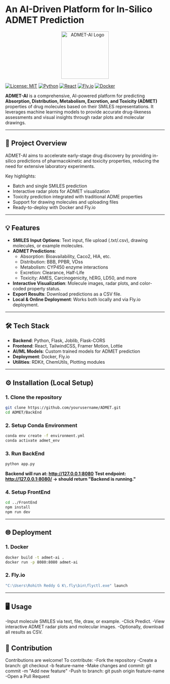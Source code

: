 # An AI-Driven Platform for In-Silico ADMET Prediction

<p align="center">
  <img src="./FrontEnd/src/assets/logo.png" alt="ADMET-AI Logo" width="150"/>
</p>

[![License: MIT](https://img.shields.io/badge/License-MIT-yellow.svg)](LICENSE)
[![Python](https://img.shields.io/badge/Python-3.12-blue.svg)](https://www.python.org/)
[![React](https://img.shields.io/badge/React-18.2.0-blue.svg)](https://reactjs.org/)
[![Fly.io](https://img.shields.io/badge/Deployment-Fly.io-purple.svg)](https://fly.io/)
[![Docker](https://img.shields.io/badge/Docker-Container-blue.svg)](https://www.docker.com/)

**ADMET-AI** is a comprehensive, AI-powered platform for predicting **Absorption, Distribution, Metabolism, Excretion, and Toxicity (ADMET)** properties of drug molecules based on their SMILES representations. It leverages machine learning models to provide accurate drug-likeness assessments and visual insights through radar plots and molecular drawings.

---

## 🚀 Project Overview

ADMET-AI aims to accelerate early-stage drug discovery by providing in-silico predictions of pharmacokinetic and toxicity properties, reducing the need for extensive laboratory experiments.  

Key highlights:

- Batch and single SMILES prediction
- Interactive radar plots for ADMET visualization
- Toxicity prediction integrated with traditional ADME properties
- Support for drawing molecules and uploading files
- Ready-to-deploy with Docker and Fly.io

---

## 💡 Features

- **SMILES Input Options**: Text input, file upload (.txt/.csv), drawing molecules, or example molecules.
- **ADMET Predictions**:
  - Absorption: Bioavailability, Caco2, HIA, etc.
  - Distribution: BBB, PPBR, VDss
  - Metabolism: CYP450 enzyme interactions
  - Excretion: Clearance, Half-Life
  - Toxicity: AMES, Carcinogenicity, hERG, LD50, and more
- **Interactive Visualization**: Molecule images, radar plots, and color-coded property status.
- **Export Results**: Download predictions as a CSV file.
- **Local & Online Deployment**: Works both locally and via Fly.io deployment.

---

## 🛠 Tech Stack

- **Backend**: Python, Flask, Joblib, Flask-CORS
- **Frontend**: React, TailwindCSS, Framer Motion, Lottie
- **AI/ML Models**: Custom trained models for ADMET prediction
- **Deployment**: Docker, Fly.io
- **Utilities**: RDKit, ChemUtils, Plotting modules

---

## ⚙️ Installation (Local Setup)

### **1. Clone the repository**
```bash
git clone https://github.com/yourusername/ADMET.git
cd ADMET/BackEnd
```

### **2. Setup Conda Environment**
```bash
conda env create -f environment.yml
conda activate admet_env
```

### **3. Run BackEnd**
```bash
python app.py
```
**Backend will run at: http://127.0.0.1:8080**
**Test endpoint: http://127.0.0.1:8080/ → should return "Backend is running."**

### **4. Setup FrontEnd**
```bash
cd ../FrontEnd
npm install
npm run dev
```

---

## 🌐 Deployment

### **1. Docker**
```bash
docker build -t admet-ai .
docker run -p 8080:8080 admet-ai
```

### **2. Fly.io**
```bash
"C:\Users\Rohith Reddy G K\.fly\bin\flyctl.exe" launch
```

---

## 🖥 Usage

-Input molecule SMILES via text, file, draw, or example.
-Click Predict.
-View interactive ADMET radar plots and molecular images.
-Optionally, download all results as CSV.

## 🧪 Contribution

Contributions are welcome! To contribute:
-Fork the repository
-Create a branch: git checkout -b feature-name
-Make changes and commit: git commit -m "Add new feature"
-Push to branch: git push origin feature-name
-Open a Pull Request




